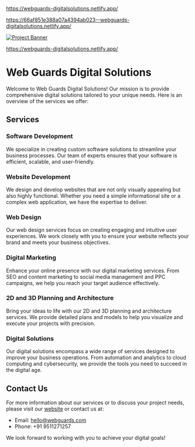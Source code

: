 
https://webguards-digitalsolutions.netlify.app/        


https://66af851e388a07a4394ab023--webguards-digitalsolutions.netlify.app/



<a href="" target="_blank">
      <img src="https://github.com/SidharajYadav/Web-Guards-Company-Landing-Page-/blob/main/bestwpware.com/html/tf/Web-Guards-LandingPage/assets/images/Web-Guards%20Home%20page.jpg" alt="Project Banner">
    </a>  



https://webguards-digitalsolutions.netlify.app/ 


# Web Guards Digital Solutions

Welcome to Web Guards Digital Solutions! Our mission is to provide comprehensive digital solutions tailored to your unique needs. Here is an overview of the services we offer: 

## Services
  
### Software Development
We specialize in creating custom software solutions to streamline your business processes. Our team of experts ensures that your software is efficient, scalable, and user-friendly.

### Website Development
We design and develop websites that are not only visually appealing but also highly functional. Whether you need a simple informational site or a complex web application, we have the expertise to deliver.

### Web Design
Our web design services focus on creating engaging and intuitive user experiences. We work closely with you to ensure your website reflects your brand and meets your business objectives.

### Digital Marketing
Enhance your online presence with our digital marketing services. From SEO and content marketing to social media management and PPC campaigns, we help you reach your target audience effectively.

### 2D and 3D Planning and Architecture
Bring your ideas to life with our 2D and 3D planning and architecture services. We provide detailed plans and models to help you visualize and execute your projects with precision.

### Digital Solutions
Our digital solutions encompass a wide range of services designed to improve your business operations. From automation and analytics to cloud computing and cybersecurity, we provide the tools you need to succeed in the digital age.

## Contact Us

For more information about our services or to discuss your project needs, please visit our [website](https://webguards-digitalsolutions.netlify.app/) or contact us at:

- Email: hello@webguards.com
- Phone: +91 9511271257

We look forward to working with you to achieve your digital goals!
